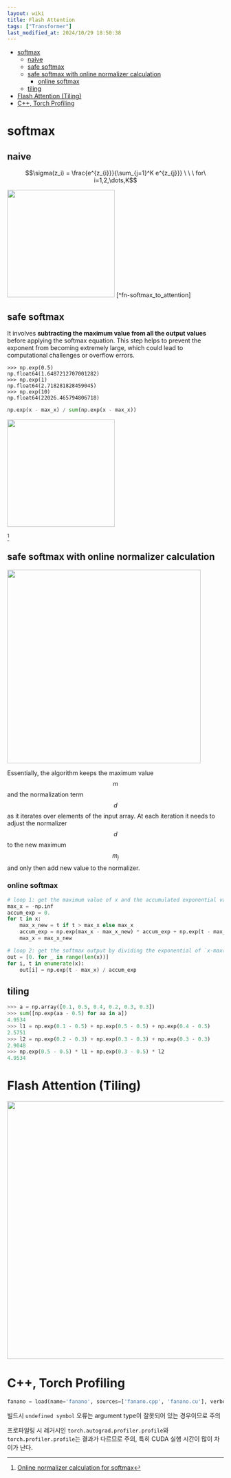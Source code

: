 ```yaml
---
layout: wiki 
title: Flash Attention
tags: ["Transformer"]
last_modified_at: 2024/10/29 18:50:38
---
```


- [softmax](#softmax)
  - [naive](#naive)
  - [safe softmax](#safe-softmax)
  - [safe softmax with online normalizer calculation](#safe-softmax-with-online-normalizer-calculation)
    - [online softmax](#online-softmax)
  - [tiling](#tiling)
- [Flash Attention (Tiling)](#flash-attention-tiling)
- [C++, Torch Profiling](#c-torch-profiling)

# softmax
## naive
$$\sigma(z_i) = \frac{e^{z_{i}}}{\sum_{j=1}^K e^{z_{j}}} \ \ \ for\ i=1,2,\dots,K$$

<img src="/images/2024/Screenshot 2024-07-12 at 5.06.08 PM.png" width="250">
[^fn-softmax_to_attention]

[^fn-softmax_to_attention]: <https://courses.cs.washington.edu/courses/cse599m/23sp/notes/flashattn.pdf>

## safe softmax
It involves **subtracting the maximum value from all the output values** before applying the softmax equation. This step helps to prevent the exponent from becoming extremely large, which could lead to computational challenges or overflow errors.
```
>>> np.exp(0.5)
np.float64(1.6487212707001282)
>>> np.exp(1)
np.float64(2.718281828459045)
>>> np.exp(10)
np.float64(22026.465794806718)
```

```python
np.exp(x - max_x) / sum(np.exp(x - max_x))
```

<img src="/images/2024/Screenshot 2024-07-12 at 4.44.23 PM.png" width="250">

[^fn-onlinesoftmax]

[^fn-onlinesoftmax]: [Online normalizer calculation for softmax](https://arxiv.org/abs/1805.02867)

## safe softmax with online normalizer calculation

<img src="/images/2024/Screenshot 2024-07-12 at 4.48.15 PM.png" width="450">

Essentially, the algorithm keeps the maximum value $$m$$ and the normalization term $$d$$ as it iterates over elements of the input array. At each iteration it needs to adjust the normalizer $$d$$ to the new maximum $$m_j$$ and only then add new value to the normalizer.

### online softmax
```python
# loop 1: get the maximum value of x and the accumulated exponential values
max_x = -np.inf
accum_exp = 0.
for t in x:
    max_x_new = t if t > max_x else max_x
    accum_exp = np.exp(max_x - max_x_new) * accum_exp + np.exp(t - max_x_new)
    max_x = max_x_new

# loop 2: get the softmax output by dividing the exponential of `x-max(x)` with `accum_exp`
out = [0. for _ in range(len(x))]
for i, t in enumerate(x):
    out[i] = np.exp(t - max_x) / accum_exp
```

## tiling
```python
>>> a = np.array([0.1, 0.5, 0.4, 0.2, 0.3, 0.3])
>>> sum([np.exp(aa - 0.5) for aa in a])
4.9534
>>> l1 = np.exp(0.1 - 0.5) + np.exp(0.5 - 0.5) + np.exp(0.4 - 0.5)
2.5751
>>> l2 = np.exp(0.2 - 0.3) + np.exp(0.3 - 0.3) + np.exp(0.3 - 0.3)
2.9048
>>> np.exp(0.5 - 0.5) * l1 + np.exp(0.3 - 0.5) * l2
4.9534
```

# Flash Attention (Tiling)
<img src="/images/2024/Screenshot 2024-07-13 at 12.57.30 AM.jpg" width="600">

# C++, Torch Profiling
```python
fanano = load(name='fanano', sources=['fanano.cpp', 'fanano.cu'], verbose=True)
```
빌드시 `undefined symbol` 오류는 argument type이 잘못되어 있는 경우이므로 주의

프로파일링 시 레거시인 `torch.autograd.profiler.profile`와 `torch.profiler.profile`는 결과가 다르므로 주의, 특히 CUDA 실행 시간이 많이 차이가 난다.